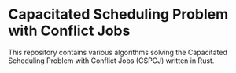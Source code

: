 # Capacitated Scheduling Problem with Conflict Jobs

This repository contains various algorithms solving the Capacitated Scheduling Problem with Conflict Jobs (CSPCJ)
written in Rust.
